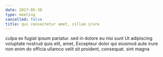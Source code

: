 ```yaml
---
date: 2017-05-30
type: meeting
cancelled: false
title: qui consectetur amet, cillum irure
---
```

culpa ex fugiat ipsum pariatur. sed in dolore eu nisi sunt Ut adipiscing voluptate nostrud quis elit, amet, Excepteur dolor qui eiusmod aute irure non enim do officia ullamco velit sit proident, consequat. sint magna